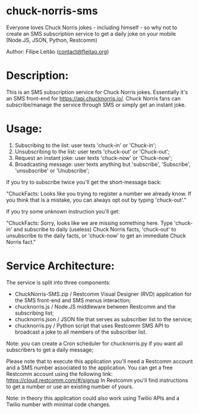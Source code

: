 # chuck-norris-sms
Everyone loves Chuck Norris jokes - including himself - so why not to create an SMS subscription service to get a daily 
joke on your mobile (Node.JS, JSON, Python, Restcomm)

Author: 
Filipe Leitão (contact@fleitao.org)

# Description:
This is an SMS subscription service for Chuck Norris jokes. Essentially it's an SMS front-end for https://api.chucknorris.io/.
Chuck Norris fans can subscribe/manage the service through SMS or simply get an instant joke.

# Usage:
1) Subscribing to the list: user texts 'chuck-in' or 'Chuck-in';
2) Unsubscribing to the list: user texts 'chuck-out' or 'Chuck-out';
3) Request an instant joke: user texts 'chuck-now' or 'Chuck-now';
4) Broadcasting message: user texts anything but 'subscribe', 'Subscribe', 'unsubscribe' or 'Unubscribe';

If you try to subscribe twice you'll get the short-message back:

"ChuckFacts: Looks like you trying to register a number we already know. If you think that is a mistake, 
you can always opt out by typing 'chuck-out'."

If you try some unknown instruction you'll get:

"ChuckFacts: Sorry, looks like we are missing something here. Type 'chuck-in' and subscribe to daily (useless) 
Chuck Norris facts, 'chuck-out' to unsubscribe to the daily facts, or 'chuck-now' to get an immediate Chuck Norris fact."

# Service Architecture:
The service is split into three components: 
- ChuckNorris-SMS.zip / Restcomm Visual Designer (RVD) application for the SMS front-end and SMS menus interaction;
- chucknorris.js / Node.JS middleware between Restcomm and the subscribing list;
- chucknorris.json / JSON file that serves as subscriber list to the service; 
- chucknorris.py / Python script that uses Restcomm SMS API to broadcast a joke to all members of the subscriber list. 

Note: you can create a Cron scheduler for chucknorris.py if you want all subscribers to get a daily message;

Please note that to execute this application you'll need a Restcomm account and a SMS number associated to the application.
You can get a free Restcomm account using the following link: https://cloud.restcomm.com/#/signup
In Restcomm you'll find instructions to get a number or use an existing number of yours.

Note: in theory this application could also work using Twilio APIs and a Twilio number with minimal code changes.
